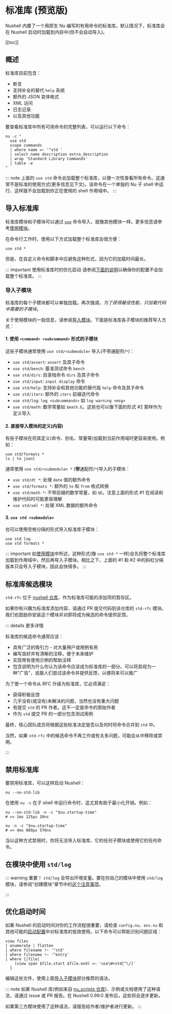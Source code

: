 # 标准库 (预览版)

Nushell 内置了一个用原生 Nu 编写的有用命令的标准库。默认情况下，标准库会在 Nushell 启动时加载到内存中(但不会自动导入)。

[[toc]]

## 概述

标准库目前包含：

- 断言
- 支持补全的替代 `help` 系统
- 额外的 JSON 变体格式
- XML 访问
- 日志记录
- 以及其他功能

要查看标准库中所有可用命令的完整列表，可以运行以下命令：

```nu
nu -c "
  use std
  scope commands
  | where name =~ '^std '
  | select name description extra_description
  | wrap 'Standard Library Commands'
  | table -e
"
```

::: note
上面的 `use std` 命令会加载整个标准库，以便一次性查看所有命令。这通常不是标准的使用方式(更多信息见下文)。该命令在一个单独的 Nu 子 shell 中运行，这样就不会加载到你正在使用的 shell 作用域中。
:::

## 导入标准库

标准库模块和子模块可以通过 [`use`](/zh-CN/commands/docs/use.md) 命令导入，就像其他模块一样。更多信息请参考[使用模块](./modules/using_modules.md)。

在命令行工作时，使用以下方式加载整个标准库会很方便：

```nu
use std *
```

但是，在自定义命令和脚本中应避免这种形式，因为它的加载时间最长。

::: important 使用标准库时的优化启动
请参阅[下面的说明](#optimal-startup)以确保你的配置不会加载整个标准库。
:::

### 导入子模块

标准库的每个子模块都可以单独加载。再次强调，_为了获得最佳性能，只加载代码中需要的子模块_。

关于使用模块的一般信息，请参阅[导入模块](./modules/using_modules.md#importing-modules)。下面是标准库各子模块的推荐导入方式：

#### 1. 使用 `<command> <subcommand>` 形式的子模块

这些子模块通常使用 `use std/<submodule>` 导入(不带通配符/`*`)：

- `use std/assert`: `assert` 及其子命令
- `use std/bench`: 基准测试命令 `bench`
- `use std/dirs`: 目录栈命令 `dirs` 及其子命令
- `use std/input`: `input display` 命令
- `use std/help`: 支持补全和其他功能的替代版 `help` 命令及其子命令
- `use std/iters`: 额外的 `iters` 前缀迭代命令
- `use std/log`: `log <subcommands>` 如 `log warning <msg>`
- `use std/math`: 数学常量如 `$math.E`。这些也可以像下面的形式 #2 那样作为定义导入

#### 2. 直接导入模块的定义(内容)

有些子模块在将其定义(命令、别名、常量等)加载到当前作用域时更容易使用。例如：

```nu
use std/formats *
ls | to jsonl
```

通常使用 `use std/<submodule> *` (**带**通配符/`*`)导入的子模块：

- `use std/dt *`: 处理 `date` 值的额外命令
- `use std/formats *`: 额外的 `to` 和 `from` 格式转换
- `use std/math *`: 不带前缀的数学常量，如 `$E`。注意上面的形式 #1 在阅读和维护代码时可能更易理解
- `use std/xml *`: 处理 XML 数据的额外命令

#### 3. `use std <submodule>`

也可以使用空格分隔的形式导入标准库子模块：

```nu
use std log
use std formats *
```

::: important
如[使用模块](./modules/using_modules.md#module-definitions)中所述，这种形式(像 `use std *` 一样)会先将整个标准库加载到作用域中，然后再导入子模块。相比之下，上面的 #1 和 #2 中的斜杠分隔版本只会导入子模块，因此会快得多。
:::

## 标准库候选模块

`std-rfc` 位于 [nushell 仓库](https://github.com/nushell/nushell/tree/main/crates/nu-std/std-rfc)，作为标准库可能的添加项的暂存区。

如果你有兴趣为标准库添加内容，请通过 PR 提交代码到该仓库的 `std-rfc` 模块。我们也鼓励你安装这个模块并对即将成为候选的命令提供反馈。

::: details 更多详情

标准库的候选命令通常应该：

- 具有广泛的吸引力 - 对大量用户或用例有用
- 编写良好并有清晰的注释，便于未来维护
- 实现带有使用示例的帮助注释
- 包含说明为什么你认为该命令应该成为标准库的一部分。可以将其视为一种"广告"，说服人们尝试该命令并提供反馈，以便将来可以推广

为了使一个命令从 RFC 升级为标准库，它必须满足：

- 获得积极反馈
- 几乎没有(或没有)未解决的问题，当然也没有重大问题
- 有提交 `std` 的 PR 作者。这不一定是命令的原始作者
- 作为 `std` 提交 PR 的一部分包含测试用例

最终，核心团队成员将根据这些标准决定是否以及何时将命令合并到 `std` 中。

当然，如果 `std-rfc` 中的候选命令不再工作或有太多问题，可能会从中移除或禁用。

:::

## 禁用标准库

要禁用标准库，可以这样启动 Nushell：

```nu
nu --no-std-lib
```

在使用 `nu -c` 在子 shell 中运行命令时，这尤其有助于最小化开销。例如：

```nu
nu --no-std-lib -n -c "$nu.startup-time"
# => 1ms 125µs 10ns

nu -n -c "$nu.startup-time"
# => 4ms 889µs 576ns
```

当以这种方式禁用时，你将无法导入标准库、它的任何子模块或使用它的任何命令。

## 在模块中使用 `std/log`

::: warning 重要！
`std/log` 会导出环境变量。要在你自己的模块中使用 `std/log` 模块，请参阅"创建模块"章节中的[这个注意事项](./modules/creating_modules.md#export-env-runs-only-when-the-use-call-is-evaluated)。

:::

## 优化启动时间

如果 Nushell 的启动时间对你的工作流程很重要，请检查 `config.nu`、`env.nu` 和其他可能的[启动配置]([./configuration.md])中对标准库的低效使用。以下命令可以帮助识别问题区域：

```nu
view files
| enumerate | flatten
| where filename !~ '^std'
| where filename !~ '^entry'
| where {|file|
    (view span $file.start $file.end) =~ 'use\W+std[^\/]'
  }
```

编辑这些文件，使用上面[导入子模块](#importing-submodules)部分推荐的语法。

::: note
如果 Nushell 库(例如来自 [nu_scripts 仓库](https://github.com/nushell/nu_scripts))、示例或文档使用了这种语法，请通过 issue 或 PR 报告。在 Nushell 0.99.0 发布后，这些将会逐步更新。

如果第三方模块使用了这种语法，请报告给作者/维护者进行更新。
:::

